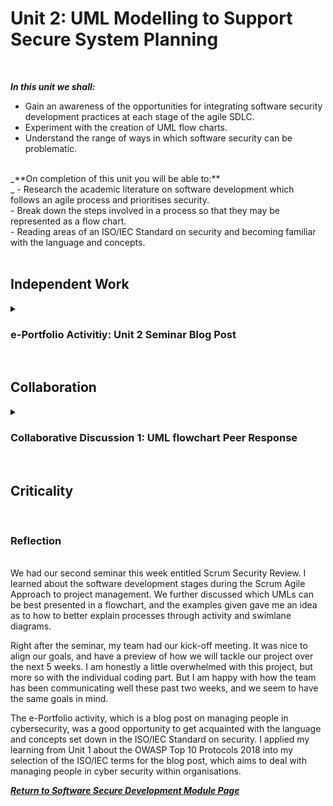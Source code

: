 <!--layout: page
title: "SSDCS Unit 2 "
permalink: /ssdcs_unit2-->

# Unit 2: UML Modelling to Support Secure System Planning
<br>

_**In this unit we shall:** <br>_

- Gain an awareness of the opportunities for integrating software security development practices at each stage of the agile SDLC.<br>
- Experiment with the creation of UML flow charts.<br>
- Understand the range of ways in which software security can be problematic.<br>
<br>
_**On completion of this unit you will be able to:** <br>_
- Research the academic literature on software development which follows an agile process and prioritises security.<br>
- Break down the steps involved in a process so that they may be represented as a flow chart.<br>
- Reading areas of an ISO/IEC Standard on security and becoming familiar with the language and concepts.<br>
<br>

## Independent Work

<details><summary><h3>e-Portfolio Activitiy: Unit 2 Seminar Blog Post</h3></summary>
<br>
Some say that people are the biggest risk of cyber security.<Br>
  
Select five terms from ISO/IEC Standard 27000 Section 3 Terms and Definitions and write a 300-word blog post on how people can be managed to overcome cyber security attacks from the inside.<br>
<br>

Title: Managing People to Overcome Cyber Security Attacks from the Inside
<img src="images/ssdcs_unit2_blog1.jpg?raw=true"/>
<img src="images/ssdcs_unit2_blog2.jpg?raw=true"/>
<img src="images/ssdcs_unit2_blog3.jpg?raw=true"/>
<img src="images/ssdcs_unit2_blog4.jpg?raw=true"/>
<img src="images/ssdcs_unit2_blog5.jpg?raw=true"/></details> <br>

## Collaboration

<details><summary><h3>Collaborative Discussion 1: UML flowchart Peer Response</h3></summary>
<br>
Continue the discussion in unit 1 . You should choose at least two of your peers' contributions and comment on the weakness they chose, as well as:<br>

- What do you like about their flowchart?<br>
- In what way(s) might it be improved?<Br>

Your posts should be a maximum of 300 words. Please include sufficient content so that others may be encouraged to reflect on and respond to your ideas. Your follow-up responses should be labelled as “Peer Response”. You should do this before working through the preparation for the Seminar this week.
<br>

<img src="images/ssdcs_unit2_peerresponse1.jpg?raw=true"/>
<img src="images/ssdcs_unit2_peerresponse2.jpg?raw=true"/>
<img src="images/ssdcs_unit2_peerresponse3.jpg?raw=true"/>
<img src="images/ssdcs_unit2_peerresponse4.jpg?raw=true"/>
</details><br>

## Criticality 
<br>

### Reflection

<br>
We had our second seminar this week entitled Scrum Security Review. I learned about the software development stages during the Scrum Agile Approach to project management. We further discussed which UMLs can be best presented in a flowchart, and the examples given gave me an idea as to how to better explain processes through activity and swimlane diagrams. <br>

Right after the seminar, my team had our kick-off meeting. It was nice to align our goals, and have a preview of how we will tackle our project over the next 5 weeks. I am honestly a little overwhelmed with this project, but more so with the individual coding part. But I am happy with how the team has been communicating well these past two weeks, and we seem to have the same goals in mind.<br>

The e-Portfolio activity, which is a blog post on managing people in cybersecurity, was a good opportunity to get acquainted with the language and concepts set down in the ISO/IEC Standard on security. I applied my learning from Unit 1 about the OWASP Top 10 Protocols 2018 into my selection of the ISO/IEC terms for the blog post, which aims to deal with managing people in cyber security within organisations. <br>

**_[Return to Software Secure Development Module Page](https://patzsantos.github.io/e-portfolio-uoeo/ssdcs_landing)_**
